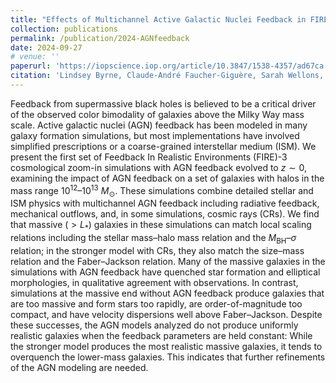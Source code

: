 ```yaml
---
title: "Effects of Multichannel Active Galactic Nuclei Feedback in FIRE Cosmological Simulations of Massive Galaxies"
collection: publications
permalink: /publication/2024-AGNfeedback
date: 2024-09-27
# venue: ''
paperurl: 'https://iopscience.iop.org/article/10.3847/1538-4357/ad67ca'
citation: 'Lindsey Byrne, Claude-André Faucher-Giguère, Sarah Wellons, Philip F. Hopkins, Daniel Anglés-Alcázar, <b>Imran Sultan</b>, Nastasha Wijers, Jorge Moreno, Sam Ponnada. 2024. <i>The Astrophysical Journal</i>, 973, 149'
---
```

Feedback from supermassive black holes is believed to be a critical driver of the observed color bimodality of galaxies above the Milky Way mass scale. Active galactic nuclei (AGN) feedback has been modeled in many galaxy formation simulations, but most implementations have involved simplified prescriptions or a coarse-grained interstellar medium (ISM). We present the first set of Feedback In Realistic Environments (FIRE)-3 cosmological zoom-in simulations with AGN feedback evolved to $z \sim 0$, examining the impact of AGN feedback on a set of galaxies with halos in the mass range $10^{12}–10^{13}\ M_\odot$. These simulations combine detailed stellar and ISM physics with multichannel AGN feedback including radiative feedback, mechanical outflows, and, in some simulations, cosmic rays (CRs). We find that massive ($> L_\ast$) galaxies in these simulations can match local scaling relations including the stellar mass–halo mass relation and the $M_{\mathrm{BH}}–\sigma$ relation; in the stronger model with CRs, they also match the size–mass relation and the Faber–Jackson relation. Many of the massive galaxies in the simulations with AGN feedback have quenched star formation and elliptical morphologies, in qualitative agreement with observations. In contrast, simulations at the massive end without AGN feedback produce galaxies that are too massive and form stars too rapidly, are order-of-magnitude too compact, and have velocity dispersions well above Faber–Jackson. Despite these successes, the AGN models analyzed do not produce uniformly realistic galaxies when the feedback parameters are held constant: While the stronger model produces the most realistic massive galaxies, it tends to overquench the lower-mass galaxies. This indicates that further refinements of the AGN modeling are needed.